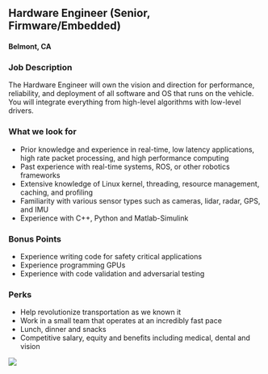 ## Hardware Engineer (Senior, Firmware/Embedded)
#### Belmont, CA

### Job Description
The Hardware Engineer will own the vision and direction for performance, reliability, and deployment of all software and OS that runs on the vehicle. You will integrate everything from high-level algorithms with low-level drivers.

### What we look for
+ Prior knowledge and experience in real-time, low latency applications, high rate packet processing, and high performance computing
+ Past experience with real-time systems, ROS, or other robotics frameworks
+ Extensive knowledge of Linux kernel, threading, resource management, caching, and profiling
+ Familiarity with various sensor types such as cameras, lidar, radar, GPS, and IMU
+ Experience with C++, Python and Matlab-Simulink

### Bonus Points
+ Experience writing code for safety critical applications
+ Experience programming GPUs
+ Experience with code validation and adversarial testing

### Perks
+ Help revolutionize transportation as we known it
+ Work in a small team that operates at an incredibly fast pace
+ Lunch, dinner and snacks
+ Competitive salary, equity and benefits including medical, dental and vision


[<img src="https://dabuttonfactory.com/button.png?t=Apply&f=Calibri-Bold&ts=24&tc=fff&tshs=1&tshc=000&hp=20&vp=8&c=5&bgt=gradient&bgc=3d85c6&ebgc=073763">](https://localhost:3000/users/auth/github?job_id=rw1iyxjrieryaxzl-hardware-engineer-senior-firmware-embedded/)
